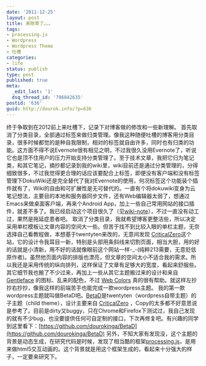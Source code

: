 ```yaml
---
date: '2011-12-25'
layout: post
title: 来除草了。。。
tags:
- processing.js
- Wordpress
- Wordpress Theme
- 吐槽
categories:
- life
status: publish
type: post
published: true
meta:
  _edit_last: '1'
  dsq_thread_id: '796842635'
postid: '636'
guid: http://dourok.info/?p=636
---
```

终于争取到在2012前上来吐槽下，记录下对博客做的修改和一些新理解。
首先取消了分类目录，全部通过标签来做归类管理。像我这种随便吐槽的博客用分类目录，很多时候都觉的是种自我限制，相对的标签就自由许多，同时也有归类的功能。这方面不得不说Evernote很有相见之明，不过我很久没用Evernote了，听说它也是顶不住用户的压力开始支持分类管理了。至于技术文章，我把它归为笔记类，和其它笔记，摘抄都记录到我的wiki里，wiki目前还是通过分类管理的，分得细致很多，不过我觉得更合理的话应该要配合上标签，即便没有客户端和没有标签管理下DokuWiki还是完全替代了我对Evernote的使用，何况标签这个功能装个插件就有了，Wiki的自由和可扩展性是无可替代的。一直有个将dokuwiki变身为云笔记想法，主要目的本地和服务器同步文件，还有Web编辑器太弱了，想通过Emacs来做桌面客户端，再来个Android
App，加上一些自己常用网站的接口插件，就差不多了。我已经启动这个项目很久了（见[wiki-note](http://code.google.com/p/wiki-note/)），不过一直没有动工过，果然是拖延症患者吧。
取消了分类目录，我就希望博客更整洁些，所以决定采用单栏模板让文章内容的空间大一些。但苦于找不到比较入眼的单栏主题，无奈选择自己看教程做，本想基于twentyten来改的，无意间发现
[CriticalZero](http://criticalzero.co.uk/%20)这个站，它的设计令我耳目一新，特别是头部用条斜线来切割页面，相当大胆，用的好的话就是小清新，用不好的话就像眼前这个网站一样-\_-(纯粹213需要，无意贬低原作者)。虽然他页面内容的排版也漂亮，但文章的空间太小不适合我的需求。所以我还是采用传统的纵向排列，这样保证了文章有足够大的宽度，看起来舒服些。其它细节我也搬了不少过来，再加上一些从其它主题搬过来的设计和来自
[Gentleface](http://gentleface.com/free_icon_set.html)
的图标、乱来的配色，不过 [Web
Colors](http://www.css-html.net/web_colors/)
真的很有帮助。就这样左抄抄右抄抄，像我这样的前端苦手也能完成一款wordpress主题。
我的第一款wordpress主题就叫做BetaD吧。[BetaD](https://github.com/dourokinga/BetaD)是twentyten（wordpress自带主题）的子主题（child
theme），设计主要来自 [CriticalZero](http://criticalzero.co.uk/%20)
，Copy的太多都不好意思说是参考了。目前是dirty又buggy，只在Chrome和Firefox下测试过，我自己发现的就有不少bug，也没要提供任何可自定制的接口，下次再修复吧。有兴趣的同学到这里看下：[https://github.com/dourokinga/BetaD](https://github.com/dourokinga/BetaD)
另外，不知大家有发现没，这个主题的背景是动态生成，在研究代码是时候，发现了相当酷的框架[processing.js](http://processingjs.org)，是用来做html5交互动画的。这个背景就是用这个框架生成的，看起来十分强大的样子，一定要来研究下。
